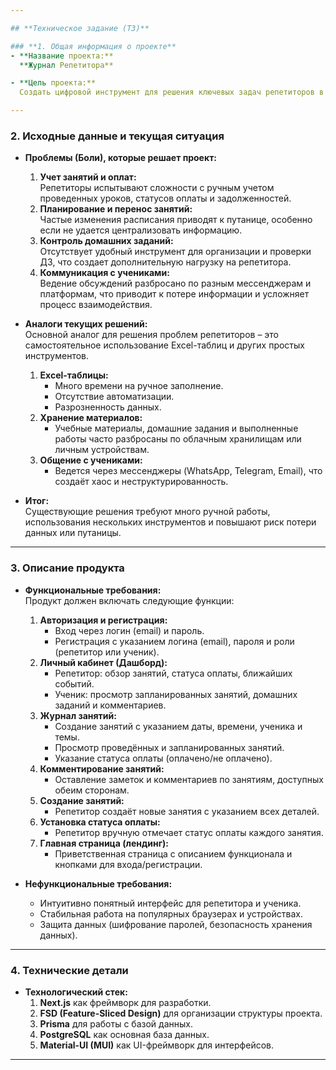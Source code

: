 ```yaml
---

## **Техническое задание (ТЗ)**

### **1. Общая информация о проекте**
- **Название проекта:**  
  **Журнал Репетитора**  

- **Цель проекта:**  
  Создать цифровой инструмент для решения ключевых задач репетиторов в работе с учениками, включая учет уроков, планирование, контроль домашних заданий и коммуникацию.  

---
```


### **2. Исходные данные и текущая ситуация**
- **Проблемы (Боли), которые решает проект:**  
  1. **Учет занятий и оплат:**  
     Репетиторы испытывают сложности с ручным учетом проведенных уроков, статусов оплаты и задолженностей.  
  2. **Планирование и перенос занятий:**  
     Частые изменения расписания приводят к путанице, особенно если не удается централизовать информацию.  
  3. **Контроль домашних заданий:**  
     Отсутствует удобный инструмент для организации и проверки ДЗ, что создает дополнительную нагрузку на репетитора.  
  4. **Коммуникация с учениками:**  
     Ведение обсуждений разбросано по разным мессенджерам и платформам, что приводит к потере информации и усложняет процесс взаимодействия.  

- **Аналоги текущих решений:**  
  Основной аналог для решения проблем репетиторов – это самостоятельное использование Excel-таблиц и других простых инструментов.  
  1. **Excel-таблицы:**  
     - Много времени на ручное заполнение.  
     - Отсутствие автоматизации.  
     - Разрозненность данных.  
  2. **Хранение материалов:**  
     - Учебные материалы, домашние задания и выполненные работы часто разбросаны по облачным хранилищам или личным устройствам.  
  3. **Общение с учениками:**  
     - Ведется через мессенджеры (WhatsApp, Telegram, Email), что создаёт хаос и неструктурированность.  

- **Итог:**  
  Существующие решения требуют много ручной работы, использования нескольких инструментов и повышают риск потери данных или путаницы.  

---

### **3. Описание продукта**
- **Функциональные требования:**  
  Продукт должен включать следующие функции:  
  1. **Авторизация и регистрация:**  
     - Вход через логин (email) и пароль.  
     - Регистрация с указанием логина (email), пароля и роли (репетитор или ученик).  
  2. **Личный кабинет (Дашборд):**  
     - Репетитор: обзор занятий, статуса оплаты, ближайших событий.  
     - Ученик: просмотр запланированных занятий, домашних заданий и комментариев.  
  3. **Журнал занятий:**  
     - Создание занятий с указанием даты, времени, ученика и темы.  
     - Просмотр проведённых и запланированных занятий.  
     - Указание статуса оплаты (оплачено/не оплачено).  
  4. **Комментирование занятий:**  
     - Оставление заметок и комментариев по занятиям, доступных обеим сторонам.  
  5. **Создание занятий:**  
     - Репетитор создаёт новые занятия с указанием всех деталей.  
  6. **Установка статуса оплаты:**  
     - Репетитор вручную отмечает статус оплаты каждого занятия.  
  7. **Главная страница (лендинг):**  
     - Приветственная страница с описанием функционала и кнопками для входа/регистрации.  

- **Нефункциональные требования:**  
  - Интуитивно понятный интерфейс для репетитора и ученика.  
  - Стабильная работа на популярных браузерах и устройствах.  
  - Защита данных (шифрование паролей, безопасность хранения данных).  

---

### **4. Технические детали**
- **Технологический стек:**  
  1. **Next.js** как фреймворк для разработки.  
  2. **FSD (Feature-Sliced Design)** для организации структуры проекта.  
  3. **Prisma** для работы с базой данных.  
  4. **PostgreSQL** как основная база данных.  
  5. **Material-UI (MUI)** как UI-фреймворк для интерфейсов.  

---
